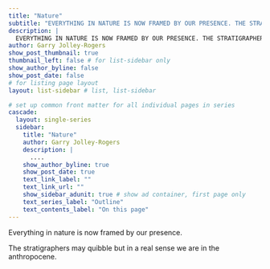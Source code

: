 ```yaml
---
title: "Nature"
subtitle: "EVERYTHING IN NATURE IS NOW FRAMED BY OUR PRESENCE. THE STRATIGRAPHERS MAY QUIBBLE BUT IN A REAL SENSE WE ARE IN THE ANTHROPOCENE.."
description: |
  EVERYTHING IN NATURE IS NOW FRAMED BY OUR PRESENCE. THE STRATIGRAPHERS MAY QUIBBLE BUT IN A REAL SENSE WE ARE IN THE ANTHROPOCENE.
author: Garry Jolley-Rogers
show_post_thumbnail: true
thumbnail_left: false # for list-sidebar only
show_author_byline: false
show_post_date: false
# for listing page layout
layout: list-sidebar # list, list-sidebar

# set up common front matter for all individual pages in series
cascade:
  layout: single-series 
  sidebar:
    title: "Nature"
    author: Garry Jolley-Rogers
    description: |
      ....
    show_author_byline: true
    show_post_date: true
    text_link_label: ""
    text_link_url: ""
    show_sidebar_adunit: true # show ad container, first page only
    text_series_label: "Outline" 
    text_contents_label: "On this page" 
---
```

 Everything in nature is now framed by our presence. 
 
 The stratigraphers may quibble but in a real sense we are in the anthropocene.